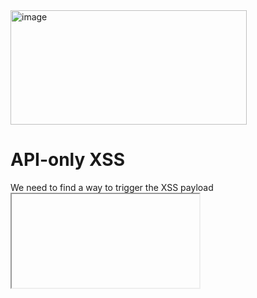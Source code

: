 <img width="378" height="183" alt="image" src="https://github.com/user-attachments/assets/c9ace83e-e7f4-4f2a-8398-7f128f9332ba" />

# API-only XSS
We need to find a way to trigger the XSS payload <iframe src="javascript:alert(`xss`)"> without using the UI

This meant that we need to find a way to make the website display something(javascript payload) on screen without using the UI

Knowing this I went looking for requests that ask the api to show something:

For example, when I go to the scoreboard page, the system should request something to the server so that it displays the scoreboard,
using this, I can potentially try to change something in the request so that one of the resulting response is my own input.


<img width="1600" height="848" alt="image" src="https://github.com/user-attachments/assets/2d17f7e0-9bc4-488c-a2c4-e730fe2d01f2" />


Here I recognize the request to the scoreboard, but no responses, maybe I should try to request just `api/Challenges`

<img width="1212" height="758" alt="image" src="https://github.com/user-attachments/assets/e566cbd7-a319-485d-a596-c1175b0778ab" />

Yes, the server responds with all the challenge information.
Now, since I want to try and change the name of challenge 1 for example, I'll request the first challenge and change the parameters

Following the original request format, I changed the request as such:

<img width="1201" height="651" alt="image" src="https://github.com/user-attachments/assets/44570549-2af7-4297-82e8-32859fa1d346" />


and then I tried to add a parameter at the bottom to change the name to the payload 

<img width="1213" height="792" alt="image" src="https://github.com/user-attachments/assets/abe83623-2c3c-4d69-94a5-efd8812f65ed" />

no luck, but its to be expected since it is a get request after all

Then I realised this won't really work since the get request returns a JSON of JSONs and looks for a JSON where the ID element is equal to 1
This means changing the value of a specific challenge would prove quite difficult.

Looking for other means, I found the products request when returning to the main screen from the scoreboard

<img width="1208" height="609" alt="image" src="https://github.com/user-attachments/assets/dc1c206e-552a-437b-b559-003b1bfc72d3" />



